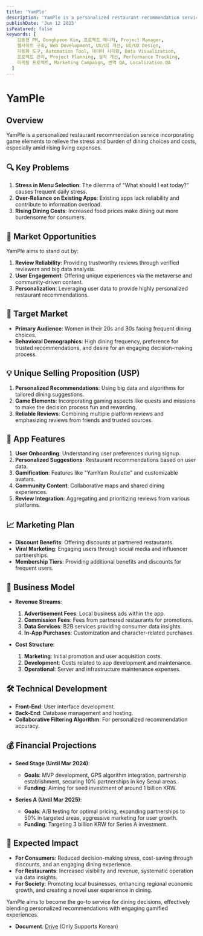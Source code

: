 ```yaml
---
title: 'YamPle'
description: 'YamPle is a personalized restaurant recommendation service incorporating game elements to relieve the stress and burden of dining choices and costs, especially amid rising living expenses.'
publishDate: 'Jun 12 2023'
isFeatured: false
keywords: [
    김동현 PM, Donghyeon Kim, 프로젝트 매니저, Project Manager,
    웹사이트 구축, Web Development, UX/UI 개선, UI/UX Design,
    자동화 도구, Automation Tool, 데이터 시각화, Data Visualization,
    프로젝트 관리, Project Planning, 실적 개선, Performance Tracking,
    마케팅 프로젝트, Marketing Campaign, 번역 QA, Localization QA
  ]
---
```


# YamPle 

## Overview
YamPle is a personalized restaurant recommendation service incorporating game elements to relieve the stress and burden of dining choices and costs, especially amid rising living expenses.

## 🔍 Key Problems
1. **Stress in Menu Selection**: The dilemma of "What should I eat today?" causes frequent daily stress.
2. **Over-Reliance on Existing Apps**: Existing apps lack reliability and contribute to information overload.
3. **Rising Dining Costs**: Increased food prices make dining out more burdensome for consumers.

## 🌟 Market Opportunities
YamPle aims to stand out by:
1. **Review Reliability**: Providing trustworthy reviews through verified reviewers and big data analysis.
2. **User Engagement**: Offering unique experiences via the metaverse and community-driven content.
3. **Personalization**: Leveraging user data to provide highly personalized restaurant recommendations.

## 🎯 Target Market
- **Primary Audience**: Women in their 20s and 30s facing frequent dining choices.
- **Behavioral Demographics**: High dining frequency, preference for trusted recommendations, and desire for an engaging decision-making process.

## 💡 Unique Selling Proposition (USP)
1. **Personalized Recommendations**: Using big data and algorithms for tailored dining suggestions.
2. **Game Elements**: Incorporating gaming aspects like quests and missions to make the decision process fun and rewarding.
3. **Reliable Reviews**: Combining multiple platform reviews and emphasizing reviews from friends and trusted sources.

## 📱 App Features
1. **User Onboarding**: Understanding user preferences during signup.
2. **Personalized Suggestions**: Restaurant recommendations based on user data.
3. **Gamification**: Features like "YamYam Roulette" and customizable avatars.
4. **Community Content**: Collaborative maps and shared dining experiences.
5. **Review Integration**: Aggregating and prioritizing reviews from various platforms.

## 📈 Marketing Plan
- **Discount Benefits**: Offering discounts at partnered restaurants.
- **Viral Marketing**: Engaging users through social media and influencer partnerships.
- **Membership Tiers**: Providing additional benefits and discounts for frequent users.

## 💼 Business Model
- **Revenue Streams**:
    1. **Advertisement Fees**: Local business ads within the app.
    2. **Commission Fees**: Fees from partnered restaurants for promotions.
    3. **Data Services**: B2B services providing consumer data insights.
    4. **In-App Purchases**: Customization and character-related purchases.

- **Cost Structure**:
    1. **Marketing**: Initial promotion and user acquisition costs.
    2. **Development**: Costs related to app development and maintenance.
    3. **Operational**: Server and infrastructure maintenance expenses.

## 🛠️ Technical Development
- **Front-End**: User interface development.
- **Back-End**: Database management and hosting.
- **Collaborative Filtering Algorithm**: For personalized recommendation accuracy.

## 💰 Financial Projections
- **Seed Stage (Until Mar 2024)**:
    - **Goals**: MVP development, GPS algorithm integration, partnership establishment, securing 10% partnerships in key Seoul areas.
    - **Funding**: Aiming for seed investment of around 1 billion KRW.

- **Series A (Until Mar 2025)**:
    - **Goals**: A/B testing for optimal pricing, expanding partnerships to 50% in targeted areas, aggressive marketing for user growth.
    - **Funding**: Targeting 3 billion KRW for Series A investment.

## 🌟 Expected Impact
- **For Consumers**: Reduced decision-making stress, cost-saving through discounts, and an engaging dining experience.
- **For Restaurants**: Increased visibility and revenue, systematic operation via data insights.
- **For Society**: Promoting local businesses, enhancing regional economic growth, and creating a novel user experience in dining.

YamPle aims to become the go-to service for dining decisions, effectively blending personalized recommendations with engaging gamified experiences.

- **Document**: [Drive](https://docs.google.com/presentation/d/12ND_dKNGfI8qrrFfanLmKxcy0xRQe3Ip96TovGcH7xg/edit?usp=sharing)
  (Only Supports Korean)






